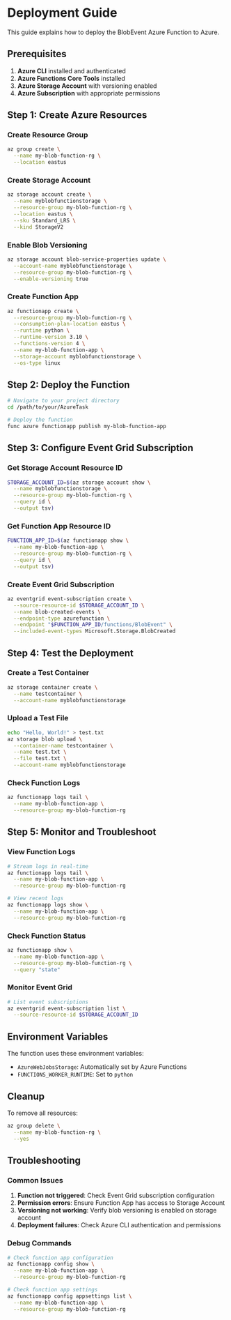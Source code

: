 # Deployment Guide

This guide explains how to deploy the BlobEvent Azure Function to Azure.

## Prerequisites

1. **Azure CLI** installed and authenticated
2. **Azure Functions Core Tools** installed
3. **Azure Storage Account** with versioning enabled
4. **Azure Subscription** with appropriate permissions

## Step 1: Create Azure Resources

### Create Resource Group

```bash
az group create \
  --name my-blob-function-rg \
  --location eastus
```

### Create Storage Account

```bash
az storage account create \
  --name myblobfunctionstorage \
  --resource-group my-blob-function-rg \
  --location eastus \
  --sku Standard_LRS \
  --kind StorageV2
```

### Enable Blob Versioning

```bash
az storage account blob-service-properties update \
  --account-name myblobfunctionstorage \
  --resource-group my-blob-function-rg \
  --enable-versioning true
```

### Create Function App

```bash
az functionapp create \
  --resource-group my-blob-function-rg \
  --consumption-plan-location eastus \
  --runtime python \
  --runtime-version 3.10 \
  --functions-version 4 \
  --name my-blob-function-app \
  --storage-account myblobfunctionstorage \
  --os-type linux
```

## Step 2: Deploy the Function

```bash
# Navigate to your project directory
cd /path/to/your/AzureTask

# Deploy the function
func azure functionapp publish my-blob-function-app
```

## Step 3: Configure Event Grid Subscription

### Get Storage Account Resource ID

```bash
STORAGE_ACCOUNT_ID=$(az storage account show \
  --name myblobfunctionstorage \
  --resource-group my-blob-function-rg \
  --query id \
  --output tsv)
```

### Get Function App Resource ID

```bash
FUNCTION_APP_ID=$(az functionapp show \
  --name my-blob-function-app \
  --resource-group my-blob-function-rg \
  --query id \
  --output tsv)
```

### Create Event Grid Subscription

```bash
az eventgrid event-subscription create \
  --source-resource-id $STORAGE_ACCOUNT_ID \
  --name blob-created-events \
  --endpoint-type azurefunction \
  --endpoint "$FUNCTION_APP_ID/functions/BlobEvent" \
  --included-event-types Microsoft.Storage.BlobCreated
```

## Step 4: Test the Deployment

### Create a Test Container

```bash
az storage container create \
  --name testcontainer \
  --account-name myblobfunctionstorage
```

### Upload a Test File

```bash
echo "Hello, World!" > test.txt
az storage blob upload \
  --container-name testcontainer \
  --name test.txt \
  --file test.txt \
  --account-name myblobfunctionstorage
```

### Check Function Logs

```bash
az functionapp logs tail \
  --name my-blob-function-app \
  --resource-group my-blob-function-rg
```

## Step 5: Monitor and Troubleshoot

### View Function Logs

```bash
# Stream logs in real-time
az functionapp logs tail \
  --name my-blob-function-app \
  --resource-group my-blob-function-rg

# View recent logs
az functionapp logs show \
  --name my-blob-function-app \
  --resource-group my-blob-function-rg
```

### Check Function Status

```bash
az functionapp show \
  --name my-blob-function-app \
  --resource-group my-blob-function-rg \
  --query "state"
```

### Monitor Event Grid

```bash
# List event subscriptions
az eventgrid event-subscription list \
  --source-resource-id $STORAGE_ACCOUNT_ID
```

## Environment Variables

The function uses these environment variables:

- `AzureWebJobsStorage`: Automatically set by Azure Functions
- `FUNCTIONS_WORKER_RUNTIME`: Set to `python`

## Cleanup

To remove all resources:

```bash
az group delete \
  --name my-blob-function-rg \
  --yes
```

## Troubleshooting

### Common Issues

1. **Function not triggered**: Check Event Grid subscription configuration
2. **Permission errors**: Ensure Function App has access to Storage Account
3. **Versioning not working**: Verify blob versioning is enabled on storage account
4. **Deployment failures**: Check Azure CLI authentication and permissions

### Debug Commands

```bash
# Check function app configuration
az functionapp config show \
  --name my-blob-function-app \
  --resource-group my-blob-function-rg

# Check function app settings
az functionapp config appsettings list \
  --name my-blob-function-app \
  --resource-group my-blob-function-rg
``` 